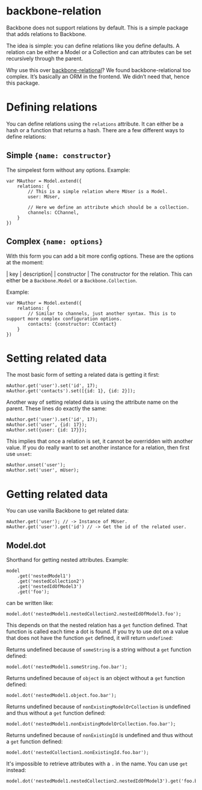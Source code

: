 # backbone-relation

Backbone does not support relations by default. This is a simple package that adds relations to Backbone.

The idea is simple: you can define relations like you define defaults. A relation can be either a Model or a Collection and can attributes can be set recursively through the parent.

Why use this over [backbone-relational](http://backbonerelational.org/)?
We found backbone-relational too complex. Itʼs basically an ORM in the frontend. We didnʼt need that, hence this package. 

# Defining relations

You can define relations using the `relations` attribute. It can either be a hash or a function that returns a hash. There are a few different ways to define relations:

## Simple `{name: constructor}`

The simpelest form without any options. Example:

```
var MAuthor = Model.extend({
    relations: {
        // This is a simple relation where MUser is a Model.
        user: MUser,

        // Here we define an attribute which should be a collection.
        channels: CChannel,
    }
})
```

## Complex `{name: options}`

With this form you can add a bit more config options. These are the options at the moment:

| key | description|
| constructor | The constructor for the relation. This can either be a `Backbone.Model` or a `Backbone.Collection`.

Example:

```
var MAuthor = Model.extend({
    relations: {
        // Similar to channels, just another syntax. This is to support more complex configuration options.
        contacts: {constructor: CContact}
    }
})
```


# Setting related data

The most basic form of setting a related data is getting it first:

```
mAuthor.get('user').set('id', 17);
mAuthor.get('contacts').set([{id: 1}, {id: 2}]);
```

Another way of setting related data is using the attribute name on the parent. These lines do exactly the same:

```
mAuthor.get('user').set('id', 17);
mAuthor.set('user', {id: 17});
mAuthor.set({user: {id: 17}});
```


This implies that once a relation is set, it cannot be overridden with another value. If you do really want to set another instance for a relation, then first use `unset`:

```
mAuthor.unset('user');
mAuthor.set('user', mUser);
```


# Getting related data

You can use vanilla Backbone to get related data:

```
mAuther.get('user'); // -> Instance of MUser.
mAuther.get('user').get('id') // -> Get the id of the related user.
```

## Model.dot

Shorthand for getting nested attributes. Example:

```     
model
    .get('nestedModel1')
    .get('nestedCollection2')
    .get('nestedIdOfModel3')
    .get('foo');
```

can be written like:

```
model.dot('nestedModel1.nestedCollection2.nestedIdOfModel3.foo');
```

This depends on that the nested relation has a `get` function defined. That function is called each time a dot is found. If you try to use dot on a value that does not have the function `get` defined, it will return `undefined`:

Returns undefined because of `someString` is a string without a `get` function defined:

```
model.dot('nestedModel1.someString.foo.bar');
```

Returns undefined because of `object` is an object without a `get` function defined:

```
model.dot('nestedModel1.object.foo.bar');
```

Returns undefined because of `nonExistingModelOrCollection` is undefined and thus without a `get` function defined:

```
model.dot('nestedModel1.nonExistingModelOrCollection.foo.bar');
```

Returns undefined because of `nonExistingId` is  undefined and thus without a `get` function defined:

```
model.dot('nestedCollection1.nonExistingId.foo.bar');
```

It's impossible to retrieve attributes with a `.` in the name. You can use `get` instead:

```
model.dot('nestedModel1.nestedCollection2.nestedIdOfModel3').get('foo.bar');
```
